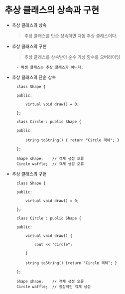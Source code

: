 # 추상 클래스의 상속과 구현

- 추상 클래스의 상속

    > 추상 클래스를 단순 상속하면 자동 추상 클래스이다.

- 추상 클래스의 구현

    > 추상 클래스를 상속받아 순수 가상 함수를 오버라이딩

        - 파생 클래스는 추상 클래스가 아니다.




- 추상 클래스의 단순 상속



        class Shape {

        public:

            virtual void draw() = 0;

        };

        class Circle : public Shape {

        public:

            string toString() { return "Circle 객체"; }

        };

        Shape shape;    // 객체 생성 오류
        Circle waffle;  // 객체 생성 오류



- 추상 클래스의 구현


        class Shape {

        public:

            virtual void draw() = 0;

        };

        class Circle : public Shape {

        public:

            virtual void draw() {

                cout << "Circle";

            }

            string toString() {return "Circle 객체"; }

        };

        Shape shape;    // 객체 생성 오류
        Circle waffle;  // 정상적인 객체 생성